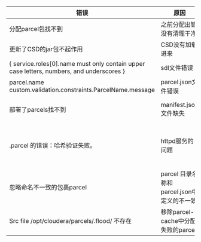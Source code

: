 <!--
 * @Author: wjn
 * @Date: 2020-01-31 10:00:10
 * @LastEditors: wjn
 * @LastEditTime: 2020-08-07 09:47:44
--> 
错误| 原因| 解决
-|-|-
分配parcel包找不到| 之前分配出错没有清理干净| 删除/opt/cloudera/parcels/.flood 下之前分配的安装包
更新了CSD的jar包不起作用| CSD没有加载进来<br>| 需要重启cloudera manager systemctl restart cloudera-scm-server
{ service.roles[0].name must only contain upper case letters, numbers, and underscores }|sdl文件错误| 角色名称只能包含大写字母，数字，下划线
 parcel.name custom.validation.constraints.ParcelName.message| parcel.json文件错误|
 部署了parcels找不到| manifest.json 文件缺失| python /opt/parcel_cs/cm_ext/make_manifest/make_manifest.py parcels所在目录
 .parcel 的错误：哈希验证失败。| httpd服务的问题|vim /etc/httpd/conf/httpd.conf <br>  添加<br>AddType application/x-gzip .gz .tgz .parcel #此处添加.parcel  <br>重启systemctl restart httpd
忽略命名不一致的包裹parcel|parcel 目录名称和parcel.json中定义的不一致|
Src file /opt/cloudera/parcels/.flood/  不存在 | 移除parcel-cache中分配失败的parcel|